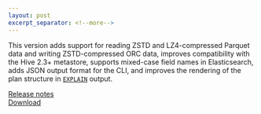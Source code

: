 ```yaml
---
layout: post
excerpt_separator: <!--more-->
---
```


This version adds support for reading ZSTD and LZ4-compressed Parquet data
and writing ZSTD-compressed ORC data, improves compatibility with the Hive
2.3+ metastore, supports mixed-case field names in Elasticsearch, adds JSON
output format for the CLI, and improves the rendering of the plan structure
in [`EXPLAIN`](https://prestosql.io/docs/current/sql/explain.html) output.

[Release notes](https://prestosql.io/docs/current/release/release-314.html)   
[Download](https://prestosql.io/download.html)

<!--more-->
